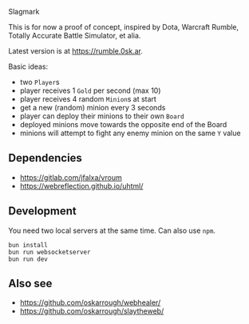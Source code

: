 Slagmark

This is for now a proof of concept, inspired by Dota, Warcraft Rumble, Totally Accurate Battle Simulator, et alia.

Latest version is at https://rumble.0sk.ar.

Basic ideas:

- two `Player`s
- player receives 1 `Gold` per second (max 10)
- player receives 4 random `Minion`s at start
- get a new (random) minion every 3 seconds
- player can deploy their minions to their own `Board`
- deployed minions move towards the opposite end of the Board
- minions will attempt to fight any enemy minion on the same `Y` value

## Dependencies

- https://gitlab.com/jfalxa/vroum
- https://webreflection.github.io/uhtml/

## Development

You need two local servers at the same time. Can also use `npm`.

```
bun install
bun run websocketserver
bun run dev
```

## Also see

- https://github.com/oskarrough/webhealer/
- https://github.com/oskarrough/slaytheweb/
